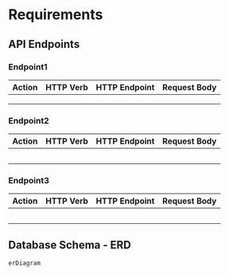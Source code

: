 # Requirements

## API Endpoints

### Endpoint1

Action | HTTP Verb | HTTP Endpoint | Request Body
-------|-----------|---------------|-------------
       |           |               |
       |           |               |
       |           |               |

### Endpoint2

Action | HTTP Verb | HTTP Endpoint | Request Body
-------|-----------|---------------|-------------
       |           |               |
       |           |               |
       |           |               |
       |           |               |
       |           |               |

### Endpoint3

Action | HTTP Verb | HTTP Endpoint | Request Body
-------|-----------|---------------|-------------
       |           |               |
       |           |               |
       |           |               |
       |           |               |
       |           |               |

## Database Schema - ERD

```mermaid
erDiagram
 
 ```
